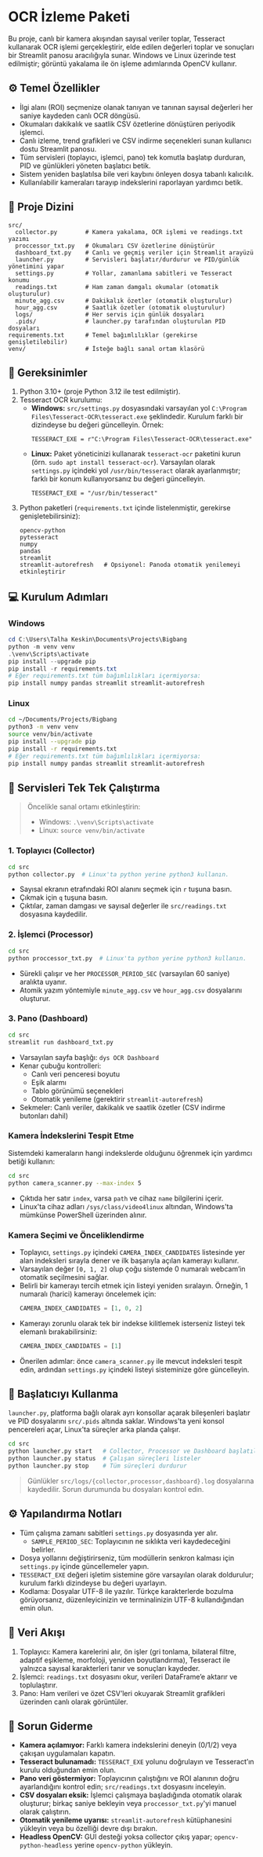 # OCR İzleme Paketi

Bu proje, canlı bir kamera akışından sayısal veriler toplar, Tesseract kullanarak OCR işlemi gerçekleştirir, elde edilen değerleri toplar ve sonuçları bir Streamlit panosu aracılığıyla sunar.
Windows ve Linux üzerinde test edilmiştir; görüntü yakalama ile ön işleme adımlarında OpenCV kullanır.

## ⚙️ Temel Özellikler
- İlgi alanı (ROI) seçmenize olanak tanıyan ve tanınan sayısal değerleri her saniye kaydeden canlı OCR döngüsü.
- Okumaları dakikalık ve saatlik CSV özetlerine dönüştüren periyodik işlemci.
- Canlı izleme, trend grafikleri ve CSV indirme seçenekleri sunan kullanıcı dostu Streamlit panosu.
- Tüm servisleri (toplayıcı, işlemci, pano) tek komutla başlatıp durduran, PID ve günlükleri yöneten başlatıcı betik.
- Sistem yeniden başlatılsa bile veri kaybını önleyen dosya tabanlı kalıcılık.
- Kullanılabilir kameraları tarayıp indekslerini raporlayan yardımcı betik.

## 📁 Proje Dizini
```
src/
  collector.py        # Kamera yakalama, OCR işlemi ve readings.txt yazımı
  proccessor_txt.py   # Okumaları CSV özetlerine dönüştürür
  dashboard_txt.py    # Canlı ve geçmiş veriler için Streamlit arayüzü
  launcher.py         # Servisleri başlatır/durdurur ve PID/günlük yönetimini yapar
  settings.py         # Yollar, zamanlama sabitleri ve Tesseract konumu
  readings.txt        # Ham zaman damgalı okumalar (otomatik oluşturulur)
  minute_agg.csv      # Dakikalık özetler (otomatik oluşturulur)
  hour_agg.csv        # Saatlik özetler (otomatik oluşturulur)
  logs/               # Her servis için günlük dosyaları
  .pids/              # launcher.py tarafından oluşturulan PID dosyaları
requirements.txt      # Temel bağımlılıklar (gerekirse genişletilebilir)
venv/                 # İsteğe bağlı sanal ortam klasörü
```

## 🧩 Gereksinimler
1. Python 3.10+ (proje Python 3.12 ile test edilmiştir).
2. Tesseract OCR kurulumu:
   - **Windows:** `src/settings.py` dosyasındaki varsayılan yol `C:\Program Files\Tesseract-OCR\tesseract.exe` şeklindedir. Kurulum farklı bir dizindeyse bu değeri güncelleyin. Örnek:
     ```
     TESSERACT_EXE = r"C:\Program Files\Tesseract-OCR\tesseract.exe"
     ```
   - **Linux:** Paket yöneticinizi kullanarak `tesseract-ocr` paketini kurun (örn. `sudo apt install tesseract-ocr`). Varsayılan olarak `settings.py` içindeki yol `/usr/bin/tesseract` olarak ayarlanmıştır; farklı bir konum kullanıyorsanız bu değeri güncelleyin.
     ```
     TESSERACT_EXE = "/usr/bin/tesseract"
     ```
3. Python paketleri (`requirements.txt` içinde listelenmiştir, gerekirse genişletebilirsiniz):
   ```
   opencv-python
   pytesseract
   numpy
   pandas
   streamlit
   streamlit-autorefresh   # Opsiyonel: Panoda otomatik yenilemeyi etkinleştirir
   ```

## 💻 Kurulum Adımları
### Windows
```powershell
cd C:\Users\Talha Keskin\Documents\Projects\Bigbang
python -m venv venv
.\venv\Scripts\activate
pip install --upgrade pip
pip install -r requirements.txt
# Eğer requirements.txt tüm bağımlılıkları içermiyorsa:
pip install numpy pandas streamlit streamlit-autorefresh
```

### Linux
```bash
cd ~/Documents/Projects/Bigbang
python3 -m venv venv
source venv/bin/activate
pip install --upgrade pip
pip install -r requirements.txt
# Eğer requirements.txt tüm bağımlılıkları içermiyorsa:
pip install numpy pandas streamlit streamlit-autorefresh
```

## 🚀 Servisleri Tek Tek Çalıştırma
> Öncelikle sanal ortamı etkinleştirin:
> - Windows: `.\venv\Scripts\activate`
> - Linux: `source venv/bin/activate`

### 1. Toplayıcı (Collector)
```bash
cd src
python collector.py  # Linux'ta python yerine python3 kullanın.
```
- Sayısal ekranın etrafındaki ROI alanını seçmek için `r` tuşuna basın.
- Çıkmak için `q` tuşuna basın.
- Çıktılar, zaman damgası ve sayısal değerler ile `src/readings.txt` dosyasına kaydedilir.

### 2. İşlemci (Processor)
```bash
cd src
python proccessor_txt.py  # Linux'ta python yerine python3 kullanın.
```
- Sürekli çalışır ve her `PROCESSOR_PERIOD_SEC` (varsayılan 60 saniye) aralıkta uyanır.
- Atomik yazım yöntemiyle `minute_agg.csv` ve `hour_agg.csv` dosyalarını oluşturur.

### 3. Pano (Dashboard)
```bash
cd src
streamlit run dashboard_txt.py
```
- Varsayılan sayfa başlığı: `dys OCR Dashboard`
- Kenar çubuğu kontrolleri:
  - Canlı veri penceresi boyutu
  - Eşik alarmı
  - Tablo görünümü seçenekleri
  - Otomatik yenileme (gerektirir `streamlit-autorefresh`)
- Sekmeler: Canlı veriler, dakikalık ve saatlik özetler (CSV indirme butonları dahil)

### Kamera İndekslerini Tespit Etme
Sistemdeki kameraların hangi indekslerde olduğunu öğrenmek için yardımcı betiği kullanın:
```bash
cd src
python camera_scanner.py --max-index 5
```
- Çıktıda her satır `index`, varsa `path` ve cihaz `name` bilgilerini içerir.
- Linux'ta cihaz adları `/sys/class/video4linux` altından, Windows'ta mümkünse PowerShell üzerinden alınır.

### Kamera Seçimi ve Önceliklendirme
- Toplayıcı, `settings.py` içindeki `CAMERA_INDEX_CANDIDATES` listesinde yer alan indeksleri sırayla dener ve ilk başarıyla açılan kamerayı kullanır.
- Varsayılan değer `[0, 1, 2]` olup çoğu sistemde 0 numaralı webcam’in otomatik seçilmesini sağlar.
- Belirli bir kamerayı tercih etmek için listeyi yeniden sıralayın. Örneğin, 1 numaralı (harici) kamerayı öncelemek için:
  ```python
  CAMERA_INDEX_CANDIDATES = [1, 0, 2]
  ```
- Kamerayı zorunlu olarak tek bir indekse kilitlemek isterseniz listeyi tek elemanlı bırakabilirsiniz:
  ```python
  CAMERA_INDEX_CANDIDATES = [1]
  ```
- Önerilen adımlar: önce `camera_scanner.py` ile mevcut indeksleri tespit edin, ardından `settings.py` içindeki listeyi sisteminize göre güncelleyin.

## 🧠 Başlatıcıyı Kullanma
`launcher.py`, platforma bağlı olarak ayrı konsollar açarak bileşenleri başlatır ve PID dosyalarını `src/.pids` altında saklar. Windows'ta yeni konsol pencereleri açar, Linux'ta süreçler arka planda çalışır.

```bash
cd src
python launcher.py start   # Collector, Processor ve Dashboard başlatılır
python launcher.py status  # Çalışan süreçleri listeler
python launcher.py stop    # Tüm süreçleri durdurur
```

> Günlükler `src/logs/{collector,processor,dashboard}.log` dosyalarına kaydedilir. Sorun durumunda bu dosyaları kontrol edin.

## ⚙️ Yapılandırma Notları
- Tüm çalışma zamanı sabitleri `settings.py` dosyasında yer alır.
  - `SAMPLE_PERIOD_SEC`: Toplayıcının ne sıklıkta veri kaydedeceğini belirler.
- Dosya yollarını değiştirirseniz, tüm modüllerin senkron kalması için `settings.py` içinde güncellemeler yapın.
- `TESSERACT_EXE` değeri işletim sistemine göre varsayılan olarak doldurulur; kurulum farklı dizindeyse bu değeri uyarlayın.
- Kodlama: Dosyalar UTF-8 ile yazılır. Türkçe karakterlerde bozulma görüyorsanız, düzenleyicinizin ve terminalinizin UTF-8 kullandığından emin olun.

## 🔄 Veri Akışı
1. Toplayıcı: Kamera karelerini alır, ön işler (gri tonlama, bilateral filtre, adaptif eşikleme, morfoloji, yeniden boyutlandırma), Tesseract ile yalnızca sayısal karakterleri tanır ve sonuçları kaydeder.
2. İşlemci: `readings.txt` dosyasını okur, verileri DataFrame’e aktarır ve toplulaştırır.
3. Pano: Ham verileri ve özet CSV’leri okuyarak Streamlit grafikleri üzerinden canlı olarak görüntüler.

## 🧩 Sorun Giderme
- **Kamera açılamıyor:** Farklı kamera indekslerini deneyin (0/1/2) veya çakışan uygulamaları kapatın.
- **Tesseract bulunamadı:** `TESSERACT_EXE` yolunu doğrulayın ve Tesseract’ın kurulu olduğundan emin olun.
- **Pano veri göstermiyor:** Toplayıcının çalıştığını ve ROI alanının doğru ayarlandığını kontrol edin; `src/readings.txt` dosyasını inceleyin.
- **CSV dosyaları eksik:** İşlemci çalışmaya başladığında otomatik olarak oluşturur; birkaç saniye bekleyin veya `proccessor_txt.py`'yi manuel olarak çalıştırın.
- **Otomatik yenileme uyarısı:** `streamlit-autorefresh` kütüphanesini yükleyin veya bu özelliği devre dışı bırakın.
- **Headless OpenCV:** GUI desteği yoksa collector çıkış yapar; `opencv-python-headless` yerine `opencv-python` yükleyin.
